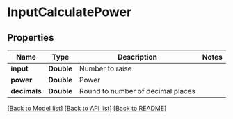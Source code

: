 # InputCalculatePower

## Properties
Name | Type | Description | Notes
------------ | ------------- | ------------- | -------------
**input** | **Double** | Number to raise | 
**power** | **Double** | Power | 
**decimals** | **Double** | Round to number of decimal places | 

[[Back to Model list]](../README.md#documentation-for-models) [[Back to API list]](../README.md#documentation-for-api-endpoints) [[Back to README]](../README.md)


